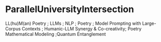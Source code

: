 # ParallelUniversityIntersection
LL(hu)M(an) Poetry ; LLMs ; NLP ; Poetry ; Model Prompting with Large-Corpus Contexts ; Humanic-LLM Synergy &amp; Co-creativity; Poetry Mathematical Modeling ;Quantum Entanglement
